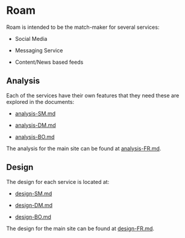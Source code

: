 # Roam

Roam is intended to be the match-maker for several services:

- Social Media

- Messaging Service

- Content/News based feeds

## Analysis

Each of the services have their own features that they need these are explored in the documents:

- [analysis-SM.md](analysis-SM.md)

- [analysis-DM.md](analysis-DM.md)

- [analysis-BO.md](analysis-BO.md)

The analysis for the main site can be found at [analysis-FR.md](analysis-FR.md).

## Design

The design for each service is located at:

- [design-SM.md](design-SM.md)

- [design-DM.md](design-DM.md)

- [design-BO.md](design-BO.md)

The design for the main site can be found at [design-FR.md](design-FR.md).
